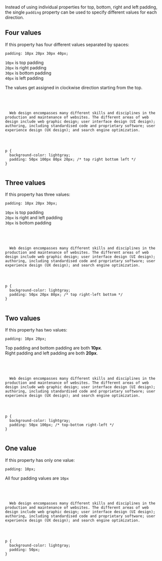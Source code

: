 Instead of using individual properties for
top, bottom, right and left padding,
the single `padding` property can be used
to specify different values for each direction.

## Four values

If this property has
four different values
separated by spaces:

```
padding: 10px 20px 30px 40px;
```

`10px` is top padding<br>
`20px` is right padding<br>
`30px` is bottom padding<br>
`40px` is left padding

The values get assigned in clockwise direction starting from the top.

<Editor lang="css">
<code>
<panel lang="html">
<p>
  Web design encompasses many different skills and disciplines in the production and maintenance of websites. The different areas of web design include web graphic design; user interface design (UI design); authoring, including standardised code and proprietary software; user experience design (UX design); and search engine optimization.
</p>
</panel>
<panel lang="css">
p {
  background-color: lightgray;
  padding: 50px 100px 80px 20px; /* top right bottom left */
}
</panel>
</code>
</Editor>

## Three values

If this property has three values:

```
padding: 10px 20px 30px;
```

`10px` is top padding<br>
`20px` is right and left padding<br>
`30px` is bottom padding

<Editor lang="css">
<code>
<panel lang="html">
<p>
  Web design encompasses many different skills and disciplines in the production and maintenance of websites. The different areas of web design include web graphic design; user interface design (UI design); authoring, including standardised code and proprietary software; user experience design (UX design); and search engine optimization.
</p>
</panel>
<panel lang="css">
p {
  background-color: lightgray;
  padding: 50px 20px 80px; /* top right-left bottom */
}
</panel>
</code>
</Editor>

## Two values

If this property has two values:

```
padding: 10px 20px;
```

Top padding and bottom padding are both **10px**.<br>
Right padding and left padding are both **20px**.

<Editor lang="css">
<code>
<panel lang="html">
<p>
  Web design encompasses many different skills and disciplines in the production and maintenance of websites. The different areas of web design include web graphic design; user interface design (UI design); authoring, including standardised code and proprietary software; user experience design (UX design); and search engine optimization.
</p>
</panel>
<panel lang="css">
p {
  background-color: lightgray;
  padding: 50px 100px; /* top-bottom right-left */
}
</panel>
</code>
</Editor>

## One value

If this property has only one value:

```
padding: 10px;
```

All four padding values are `10px`

<Editor lang="css">
<code>
<panel lang="html">
<p>
  Web design encompasses many different skills and disciplines in the production and maintenance of websites. The different areas of web design include web graphic design; user interface design (UI design); authoring, including standardised code and proprietary software; user experience design (UX design); and search engine optimization.
</p>
</panel>
<panel lang="css">
p {
  background-color: lightgray;
  padding: 50px;
}
</panel>
</code>
</Editor>